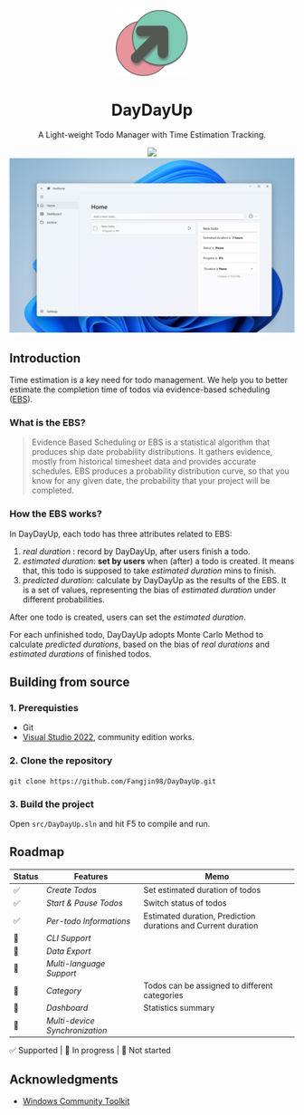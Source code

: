<p align="center">
  <a href="#">
    
  </a>
  <img width="128" src="/assets/logo/300x300.png">
</p>

<h1 align="center">
  DayDayUp
</h1>

<p align="center">
  A Light-weight Todo Manager with Time Estimation Tracking.
</p>

<p align="center">
  <a style="text-decoration:none" href="https://svgshare.com/i/ZhY.svg" target="_blank">
    <img src="https://svgshare.com/i/ZhY.svg"/>
  </a>

  <img src="/assets/screenshots/1.png">
</p>

## Introduction

Time estimation is a key need for todo management. We help you to better estimate the completion time of todos via evidence-based scheduling ([EBS](https://fogbugz.com/Evidence-Based-Scheduling/#:~:text=Evidence%20Based%20Scheduling%20or%20EBS%20is%20a%20statistical,the%20probability%20that%20your%20project%20will%20be%20completed)).

### What is the EBS?

> Evidence Based Scheduling or EBS is a statistical algorithm that produces ship date probability distributions. It gathers evidence, mostly from historical timesheet data and provides accurate schedules. EBS produces a probability distribution curve, so that you know for any given date, the probability that your project will be completed.

### How the EBS works?

In DayDayUp, each todo has three attributes related to EBS:

1. _real duration_ : record by DayDayUp, after users finish a todo.
2. _estimated duration_: **set by users** when (after) a todo is created. It means that, this todo is supposed to take _estimated duration_ mins to finish.
3. _predicted duration_: calculate by DayDayUp as the results of the EBS. It is a set of values, representing the bias of _estimated duration_ under different probabilities.

After one todo is created, users can set the _estimated duration_.

For each unfinished todo, DayDayUp adopts Monte Carlo Method to calculate _predicted durations_, based on the bias of _real durations_ and _estimated durations_ of finished todos.

## Building from source

### 1. Prerequisties

- Git
- [Visual Studio 2022](https://visualstudio.microsoft.com/zh-hans/vs/), community edition works.

### 2. Clone the repository

 `git clone https://github.com/Fangjin98/DayDayUp.git`

### 3. Build the project

Open `src/DayDayUp.sln` and hit F5 to compile and run.

## Roadmap

Status |          Features     |  Memo  |
--        |  ------------------------ |   -----  |
✅| _Create Todos_ | Set estimated duration of todos|
✅| _Start & Pause Todos_ | Switch status of todos|
✅| _Per-todo Informations_ | Estimated duration, Prediction durations and Current duration|
🔁| _CLI Support_ | |
🔁|_Data Export_| |
🔲|_Multi-language Support_| |
🔲|_Category_|Todos can be assigned to different categories|
🔲|_Dashboard_|Statistics summary|
🔲|_Multi-device Synchronization_| |

✅ Supported | 🔁 In progress | 🔲 Not started

## Acknowledgments

- [Windows Community Toolkit](https://github.com/CommunityToolkit/MVVM-Samples)
